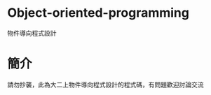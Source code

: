 # Object-oriented-programming
物件導向程式設計
# 簡介
<font face="黑体">請勿抄襲</font>，此為大二上物件導向程式設計的程式碼，有問題歡迎討論交流
